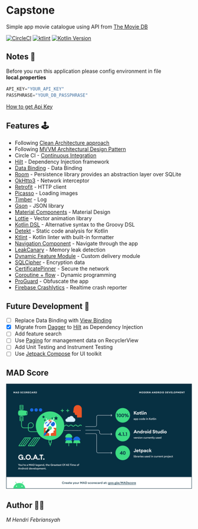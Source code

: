 # Capstone

Simple app movie catalogue using API from [The Movie DB](https://www.themoviedb.org)

[![CircleCI](https://circleci.com/gh/circleci/circleci-docs.svg?style=shield)](https://circleci.com/gh/MHendriF/Capstone)
[![ktlint](https://img.shields.io/badge/code%20style-%E2%9D%A4-FF4081.svg)](https://ktlint.github.io/)
[![Kotlin Version](https://img.shields.io/badge/kotlin-1.4.21-blue.svg)](https://kotlinlang.org)

## Notes 📝
Before you run this application please config environment in file **local.properties**
```kotlin
API_KEY="YOUR_API_KEY"
PASSPHRASE="YOUR_DB_PASSPHRASE"
```
[How to get Api Key](https://developers.themoviedb.org/3/getting-started/introduction)

## Features 🕹

- Following [Clean Architecture approach](https://blog.cleancoder.com/uncle-bob/2012/08/13/the-clean-architecture.html)
- Following [MVVM Architectural Design Pattern](https://developer.android.com/jetpack/guide)
- Circle CI - [Continuous Integration](https://www.atlassian.com/continuous-delivery/continuous-integration)
- [Hilt](https://dagger.dev/hilt) - Dependency Injection framework
- [Data Binding](https://developer.android.com/topic/libraries/data-binding) - Data Binding
- [Room](https://developer.android.com/training/data-storage/room) - Persistence library provides an abstraction layer over SQLite
- [OkHttp3](https://github.com/square/okhttp) - Network interceptor
- [Retrofit](https://github.com/square/retrofit) - HTTP client
- [Picasso](https://github.com/square/picasso) - Loading images
- [Timber](https://github.com/JakeWharton/timber) - Log
- [Gson](https://github.com/google/gson) - JSON library
- [Material Components](https://github.com/material-components/material-components-android) - Material Design
- [Lottie](https://airbnb.design/lottie/) - Vector animation library
- [Kotlin DSL](https://docs.gradle.org/current/userguide/kotlin_dsl.html) - Alternative syntax to the Groovy DSL
- [Detekt](https://github.com/detekt/detekt) - Static code analysis for Kotlin
- [Ktlint](https://ktlint.github.io/) - Kotlin linter with built-in formatter
- [Navigation Component](https://developer.android.com/guide/navigation) - Navigate through the app
- [LeakCanary](https://square.github.io/leakcanary/) - Memory leak detection
- [Dynamic Feature Module](https://developer.android.com/guide/app-bundle/play-feature-delivery) - Custom delivery module
- [SQLCipher](https://github.com/sqlcipher/android-database-sqlcipher) - Encryption data
- [CertificatePinner](https://square.github.io/okhttp/4.x/okhttp/okhttp3/-certificate-pinner/) - Secure the network
- [Coroutine + flow](https://developer.android.com/kotlin/coroutines) - Dynamic programming
- [ProGuard](https://medium.com/androiddevelopers/troubleshooting-proguard-issues-on-android-bce9de4f8a74) - Obfuscate the app
- [Firebase Crashlytics](https://medium.com/androiddevelopers/troubleshooting-proguard-issues-on-android-bce9de4f8a74) - Realtime crash reporter

## Future Development 🚧

- [ ] Replace Data Binding with [View Binding](https://developer.android.com/topic/libraries/view-binding)
- [x] Migrate from [Dagger](https://github.com/google/dagger) to [Hilt](https://dagger.dev/hilt/) as Dependency Injection
- [ ] Add feature search
- [ ] Use [Paging](https://developer.android.com/topic/libraries/architecture/paging) for management data on RecyclerView
- [ ] Add Unit Testing and Instrument Testing
- [ ] Use [Jetpack Compose](https://developer.android.com/jetpack/compose) for UI toolkit

## MAD Score

<img src="assets/summary.png" />

## Author 👨‍🍳

_M Hendri Febriansyah_
